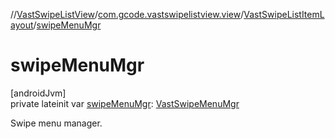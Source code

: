 //[VastSwipeListView](../../../index.md)/[com.gcode.vastswipelistview.view](../index.md)/[VastSwipeListItemLayout](index.md)/[swipeMenuMgr](swipe-menu-mgr.md)

# swipeMenuMgr

[androidJvm]\
private lateinit var [swipeMenuMgr](swipe-menu-mgr.md): [VastSwipeMenuMgr](../../com.gcode.vastswipelistview/-vast-swipe-menu-mgr/index.md)

Swipe menu manager.
